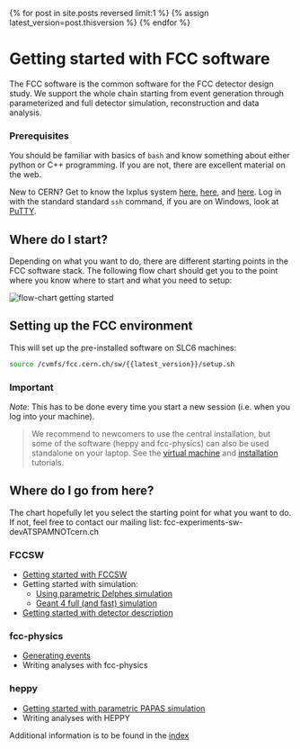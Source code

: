 {% for post in site.posts reversed limit:1 %}
{% assign latest_version=post.thisversion %}
{% endfor %}

# Getting started with FCC software

The FCC software is the common software for the FCC detector design study. We support the whole chain starting
from event generation through parameterized and full detector simulation, reconstruction and data analysis.

<div class="panel panel-info">
    <div class="panel-heading"><h3 class="panel-title">
        <span class="glyphicon glyphicon-info-sign" aria-hidden="true"> </span>
        Prerequisites
    </h3></div>
    <div class="panel-body">
     <p>You should be familiar with basics of <code class="highlighter-rouge">bash</code> and know something about either python or C++ programming. If you are not, there are excellent material on the web.</p>
     <p>New to CERN? Get to know the lxplus system <a href="http://information-technology.web.cern.ch/book/lxplus-service/lxplus-guide/lxplus-aliases">here</a>, <a href="http://information-technology.web.cern.ch/services/lxplus-service">here</a>, and <a href="https://twiki.cern.ch/twiki/bin/view/LHCb/RemoteLxplusConsoleHowTo">here</a>. Log in with the standard standard <code class="highlighter-rouge">ssh</code> command, if you are on Windows, look at <a href="http://www.chiark.greenend.org.uk/~sgtatham/putty/download.html">PuTTY</a>.  </p>
    </div>
</div>

## Where do I start?

Depending on what you want to do, there are different starting points in the FCC software stack. The following flow
chart should get you to the point where you know where to start and what you need to setup:

![flow-chart getting started](http://fccsw.web.cern.ch/fccsw/static_files/flow_chart_starting.png)

## Setting up the FCC environment

This will set up the pre-installed software on SLC6 machines:

```bash
source /cvmfs/fcc.cern.ch/sw/{{latest_version}}/setup.sh
```

<div class="panel panel-info">
    <div class="panel-heading"><h3 class="panel-title">
        <span class="glyphicon glyphicon-info-sign" aria-hidden="true"> </span>
        Important
    </h3></div>
    <div class="panel-body">
    <em>Note</em>: This has to  be done every time you start a new session (i.e. when you log into your machine).
    </div>
</div>

> We recommend to newcomers to use the central installation, but some of the software (heppy and fcc-physics)
> can also be used standalone on your laptop. See the  [virtual machine](./FccVirtualMachine) and
> [installation](./installing-fcc.md) tutorials.

## Where do I go from here?

The chart hopefully let you select the starting point for what you want to do. If not, feel free to contact our
mailing list: fcc-experiments-sw-devATSPAMNOTcern.ch

### FCCSW

- [Getting started with FCCSW](./FccSoftwareFramework.md)
- Getting started with simulation:
    - [Using parametric Delphes simulation](./FccPythiaDelphes.md)
    - [Geant 4 full (and fast) simulation](https://github.com/HEP-FCC/FCCSW/tree/master/Sim/doc/README.md)
- [Getting started with detector description](https://github.com/HEP-FCC/FCCSW/tree/master/Detector/doc/DD4hepInFCCSW.md)

### fcc-physics

- [Generating events](FccSoftwareGettingStartedFastSim.md)
- Writing analyses with fcc-physics

### heppy

- [Getting started with parametric PAPAS simulation](FccSoftwareGettingStartedFastSim.md)
- Writing analyses with HEPPY

Additional information is to be found in the [index](README.md)
